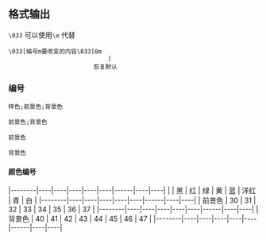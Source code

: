 ##  格式输出
`\033` 可以使用`\e` 代替
```shell
\033[编号m要改变的内容\033[0m
							|
						恢复默认
```


###   编号
```shell
样色;前景色;背景色
```
```shell
前景色;背景色
```
```shell
前景色
```
```shell
背景色
```

####    颜色编号
|--------|----|----|----|----|----|------|----|----|
|        | 黑 | 红 | 绿 | 黄 | 蓝 | 洋红 | 青 | 白 |
|--------|----|----|----|----|----|------|----|----|
| 前景色 | 30 | 31 | 32 | 33 | 34 | 35   | 36 | 37 |
|--------|----|----|----|----|----|------|----|----|
| 背景色 | 40 | 41 | 42 | 43 | 44 | 45   | 46 | 47 |
|--------|----|----|----|----|----|------|----|----|


